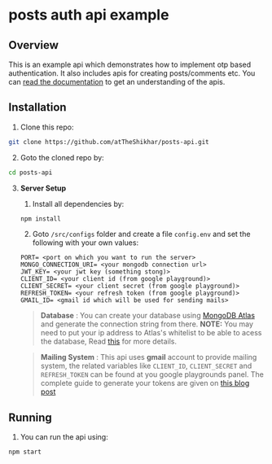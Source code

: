 # posts auth api example

## Overview

This is an example api which demonstrates how to implement otp based authentication. It also includes apis for creating posts/comments etc. You can [read the documentation](./DOCUMENTATION.md) to get an understanding of the apis. 

## Installation 

1. Clone this repo:
```bash
git clone https://github.com/atTheShikhar/posts-api.git
```

2. Goto the cloned repo by:
```bash
cd posts-api
```

3. **Server Setup**
	1. Install all dependencies by: 
	```bash
	npm install
	```
	2. Goto `/src/configs` folder and create a file `config.env` and set the following with your own values:
	```
	PORT= <port on which you want to run the server>
	MONGO_CONNECTION_URI= <your mongodb connection url>
	JWT_KEY= <your jwt key (something stong)>
	CLIENT_ID= <your client id (from google playground)>
	CLIENT_SECRET= <your client secret (from google playground)>
	REFRESH_TOKEN= <your refresh token (from google playground)>
	GMAIL_ID= <gmail id which will be used for sending mails>
	```

	> **Database** : You can create your database using [MongoDB Atlas](https://www.mongodb.com/cloud/atlas) and generate the connection string from there. **NOTE:** You may need to put your ip address to Atlas's whitelist to be able to acess the database, Read [this](https://docs.atlas.mongodb.com/security/ip-access-list/) for more details.

	> **Mailing System** : This api uses **gmail** account to provide mailing system, the related variables like `CLIENT_ID`, `CLIENT_SECRET` and `REFRESH_TOKEN` can be found at you google playgrounds panel. The complete guide to generate your tokens are given on [this blog post](https://medium.com/@nickroach_50526/sending-emails-with-node-js-using-smtp-gmail-and-oauth2-316fe9c790a1)


## Running

1. You can run the api using: 
```bash
npm start
```




